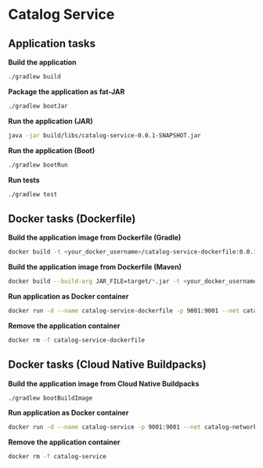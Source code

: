 # Catalog Service

## Application tasks

**Build the application**

```bash
./gradlew build
```

**Package the application as fat-JAR**

```bash
./gradlew bootJar
```

**Run the application (JAR)**

```bash
java -jar build/libs/catalog-service-0.0.1-SNAPSHOT.jar
```

**Run the application (Boot)**

```bash
./gradlew bootRun
```

**Run tests**

```bash
./gradlew test
```

## Docker tasks (Dockerfile)

**Build the application image from Dockerfile (Gradle)**

```bash
docker build -t <your_docker_username>/catalog-service-dockerfile:0.0.1-SNAPSHOT .
```

**Build the application image from Dockerfile (Maven)**

```bash
docker build --build-arg JAR_FILE=target/*.jar -t <your_docker_username>/catalog- service-dockerfile:0.0.1-SNAPSHOT .
```

**Run application as Docker container**

```bash
docker run -d --name catalog-service-dockerfile -p 9001:9001 --net catalog-network -e SPRING_DATASOURCE_URL=jdbc:postgresql://polardb-catalog:5432/polardb_catalog <your_docker_username>/catalog-service-dockerfile:0.0.1-SNAPSHOT
```

**Remove the application container**

```bash
docker rm -f catalog-service-dockerfile
```

## Docker tasks (Cloud Native Buildpacks)

**Build the application image from Cloud Native Buildpacks**

```bash
./gradlew bootBuildImage
```

**Run application as Docker container**

```bash
docker run -d --name catalog-service -p 9001:9001 --net catalog-network -e SPRING_DATASOURCE_URL=jdbc:postgresql://polardb-catalog:5432/polardb_catalog <your_docker_username>/catalog-service:0.0.1-SNAPSHOT
```

**Remove the application container**

```bash
docker rm -f catalog-service
```
